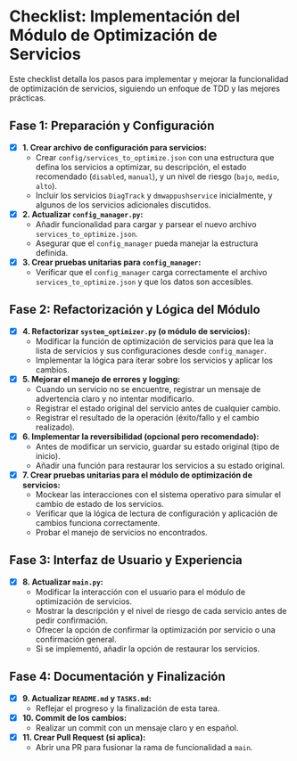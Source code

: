 # Checklist: Implementación del Módulo de Optimización de Servicios

Este checklist detalla los pasos para implementar y mejorar la funcionalidad de optimización de servicios, siguiendo un enfoque de TDD y las mejores prácticas.

## Fase 1: Preparación y Configuración

- [x] **1. Crear archivo de configuración para servicios:**
    - Crear `config/services_to_optimize.json` con una estructura que defina los servicios a optimizar, su descripción, el estado recomendado (`disabled`, `manual`), y un nivel de riesgo (`bajo`, `medio`, `alto`).
    - Incluir los servicios `DiagTrack` y `dmwappushservice` inicialmente, y algunos de los servicios adicionales discutidos.
- [x] **2. Actualizar `config_manager.py`:**
    - Añadir funcionalidad para cargar y parsear el nuevo archivo `services_to_optimize.json`.
    - Asegurar que el `config_manager` pueda manejar la estructura definida.
- [x] **3. Crear pruebas unitarias para `config_manager`:**
    - Verificar que el `config_manager` carga correctamente el archivo `services_to_optimize.json` y que los datos son accesibles.

## Fase 2: Refactorización y Lógica del Módulo

- [x] **4. Refactorizar `system_optimizer.py` (o módulo de servicios):**
    - Modificar la función de optimización de servicios para que lea la lista de servicios y sus configuraciones desde `config_manager`.
    - Implementar la lógica para iterar sobre los servicios y aplicar los cambios.
- [x] **5. Mejorar el manejo de errores y logging:**
    - Cuando un servicio no se encuentre, registrar un mensaje de advertencia claro y no intentar modificarlo.
    - Registrar el estado original del servicio antes de cualquier cambio.
    - Registrar el resultado de la operación (éxito/fallo y el cambio realizado).
- [x] **6. Implementar la reversibilidad (opcional pero recomendado):**
    - Antes de modificar un servicio, guardar su estado original (tipo de inicio).
    - Añadir una función para restaurar los servicios a su estado original.
- [x] **7. Crear pruebas unitarias para el módulo de optimización de servicios:**
    - Mockear las interacciones con el sistema operativo para simular el cambio de estado de los servicios.
    - Verificar que la lógica de lectura de configuración y aplicación de cambios funciona correctamente.
    - Probar el manejo de servicios no encontrados.

## Fase 3: Interfaz de Usuario y Experiencia

- [x] **8. Actualizar `main.py`:**
    - Modificar la interacción con el usuario para el módulo de optimización de servicios.
    - Mostrar la descripción y el nivel de riesgo de cada servicio antes de pedir confirmación.
    - Ofrecer la opción de confirmar la optimización por servicio o una confirmación general.
    - Si se implementó, añadir la opción de restaurar los servicios.

## Fase 4: Documentación y Finalización

- [x] **9. Actualizar `README.md` y `TASKS.md`:**
    - Reflejar el progreso y la finalización de esta tarea.
- [x] **10. Commit de los cambios:**
    - Realizar un commit con un mensaje claro y en español.
- [x] **11. Crear Pull Request (si aplica):**
    - Abrir una PR para fusionar la rama de funcionalidad a `main`.
